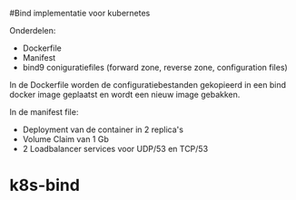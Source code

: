 #Bind implementatie voor kubernetes

Onderdelen:
- Dockerfile
- Manifest
- bind9 coniguratiefiles (forward zone, reverse zone, configuration files)

In de Dockerfile worden de configuratiebestanden gekopieerd in een bind
docker image geplaatst en wordt een nieuw image gebakken.

In de manifest file:
- Deployment van de container in 2 replica's
- Volume Claim van 1 Gb
- 2 Loadbalancer services voor UDP/53 en TCP/53

# k8s-bind
